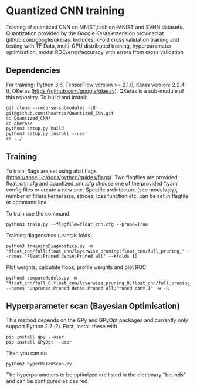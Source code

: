 # Quantized CNN training

Training of quantized CNN on MNIST,fashion-MNIST and SVHN datasets. Quantization provided by the Google Keras extension provided at github.com/google/qkeras.
Includes: kFold cross validation training and testing with TF Data, multi-GPU distributed training, hyperparameter optimisation, model ROC/error/accuracy with errors from cross validation

## Dependencies

For training: Python 3.6, TensorFlow version >= 2.1.0, Keras version: 2.2.4-tf, QKeras (https://github.com/google/qkeras).
QKeras is a sub-module of this repositry. To build and install:
```
git clone --recurse-submodules -j8 git@github.com:thaarres/Quantized_CNN.git
cd Quantized_CNN/
cd qkeras/
python3 setup.py build
python3 setup.py install --user
cd ../
```

## Training

To train, flags are set using absl.flags (https://abseil.io/docs/python/guides/flags). Two flagfiles are provided: float_cnn.cfg and quantized_cnn.cfg  choose one of the provided *.yaml config files or create a new one. Specific architecture (see models.py), number of filters,kernel size, strides, loss function etc. can be set in flagfile or command line

To train use the command:

```
python3 train.py --flagfile=float_cnn.cfg --prune=True
```

Training diagnositics (using k folds)

```
python3 trainingDiagnostics.py -m "float_cnn/full;float_cnn/layerwise_pruning;float_cnn/full_pruning_" --names "Float;Pruned dense;Pruned all" --kfolds 10

```
Plot weights, calculate flops, profile weights and plot ROC
```
python3 compareModels.py -m "float_cnn/full_0;float_cnn/layerwise_pruning_0;float_cnn/full_pruning_0;float_cnn/1L_pruning_0" --names "Unpruned;Pruned dense;Pruned all;Pruned conv 1" -w -R 
```

## Hyperparameter scan (Bayesian Optimisation)

This method depends on the GPy and GPyOpt packages and currently only support Python 2.7 (?). First, install these with

```
pip install gpy --user
pip install GPyOpt --user
```
Then you can do 
```
python2 hyperParamScan.py 
```

The hyperparameters to be optimized are listed in  the dictionary "bounds" and can be configured as desired
